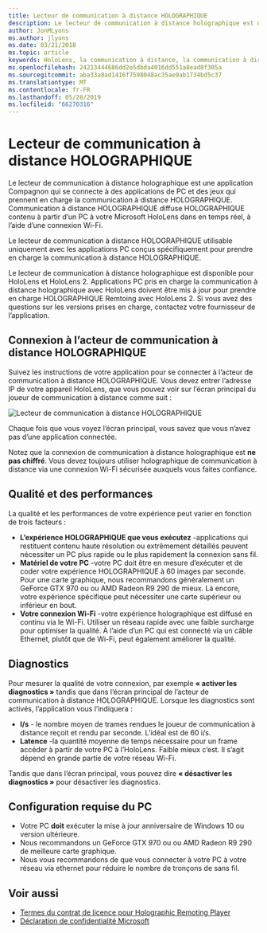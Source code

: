 ```yaml
---
title: Lecteur de communication à distance HOLOGRAPHIQUE
description: Le lecteur de communication à distance holographique est une application Compagnon qui se connecte à des applications de PC et des jeux qui prennent en charge la communication à distance HOLOGRAPHIQUE. Communication à distance HOLOGRAPHIQUE diffuse HOLOGRAPHIQUE contenu à partir d’un PC à votre Microsoft HoloLens dans en temps réel, à l’aide d’une connexion Wi-Fi.
author: JonMLyons
ms.author: jlyons
ms.date: 03/21/2018
ms.topic: article
keywords: HoloLens, la communication à distance, la communication à distance HOLOGRAPHIQUE
ms.openlocfilehash: 24213444686dd2e5dbda4016dd551a8ead8f305a
ms.sourcegitcommit: aba33a8ad1416f7598048ac35ae9ab1734bd5c37
ms.translationtype: MT
ms.contentlocale: fr-FR
ms.lasthandoff: 05/28/2019
ms.locfileid: "66270316"
---
```

# <a name="holographic-remoting-player"></a>Lecteur de communication à distance HOLOGRAPHIQUE

Le lecteur de communication à distance holographique est une application Compagnon qui se connecte à des applications de PC et des jeux qui prennent en charge la communication à distance HOLOGRAPHIQUE. Communication à distance HOLOGRAPHIQUE diffuse HOLOGRAPHIQUE contenu à partir d’un PC à votre Microsoft HoloLens dans en temps réel, à l’aide d’une connexion Wi-Fi.

Le lecteur de communication à distance HOLOGRAPHIQUE utilisable uniquement avec les applications PC conçus spécifiquement pour prendre en charge la communication à distance HOLOGRAPHIQUE.

Le lecteur de communication à distance holographique est disponible pour HoloLens et HoloLens 2.  Applications PC pris en charge la communication à distance holographique avec HoloLens doivent être mis à jour pour prendre en charge HOLOGRAPHIQUE Remtoing avec HoloLens 2.  Si vous avez des questions sur les versions prises en charge, contactez votre fournisseur de l’application.

## <a name="connecting-to-the-holographic-remoting-player"></a>Connexion à l’acteur de communication à distance HOLOGRAPHIQUE

Suivez les instructions de votre application pour se connecter à l’acteur de communication à distance HOLOGRAPHIQUE. Vous devez entrer l’adresse IP de votre appareil HoloLens, que vous pouvez voir sur l’écran principal du joueur de communication à distance comme suit :

![Lecteur de communication à distance HOLOGRAPHIQUE](images/holographicremotingplayer.png)

Chaque fois que vous voyez l’écran principal, vous savez que vous n’avez pas d’une application connectée.

Notez que la connexion de communication à distance holographique est **ne pas chiffré**. Vous devez toujours utiliser holographique de communication à distance via une connexion Wi-Fi sécurisée auxquels vous faites confiance.

## <a name="quality-and-performance"></a>Qualité et des performances

La qualité et les performances de votre expérience peut varier en fonction de trois facteurs :
* **L’expérience HOLOGRAPHIQUE que vous exécutez** -applications qui restituent contenu haute résolution ou extrêmement détaillés peuvent nécessiter un PC plus rapide ou le plus rapidement la connexion sans fil.
* **Matériel de votre PC** -votre PC doit être en mesure d’exécuter et de coder votre expérience HOLOGRAPHIQUE à 60 images par seconde. Pour une carte graphique, nous recommandons généralement un GeForce GTX 970 ou ou AMD Radeon R9 290 de mieux. Là encore, votre expérience spécifique peut nécessiter une carte supérieur ou inférieur en bout.
* **Votre connexion Wi-Fi** -votre expérience holographique est diffusé en continu via le Wi-Fi. Utiliser un réseau rapide avec une faible surcharge pour optimiser la qualité. À l’aide d’un PC qui est connecté via un câble Ethernet, plutôt que de Wi-Fi, peut également améliorer la qualité.

## <a name="diagnostics"></a>Diagnostics

Pour mesurer la qualité de votre connexion, par exemple **« activer les diagnostics »** tandis que dans l’écran principal de l’acteur de communication à distance HOLOGRAPHIQUE. Lorsque les diagnostics sont activés, l’application vous l’indiquera :
* **I/s** - le nombre moyen de trames rendues le joueur de communication à distance reçoit et rendu par seconde. L’idéal est de 60 i/s.
* **Latence** -la quantité moyenne de temps nécessaire pour un frame accéder à partir de votre PC à l’HoloLens. Faible mieux c’est. Il s’agit dépend en grande partie de votre réseau Wi-Fi.

Tandis que dans l’écran principal, vous pouvez dire **« désactiver les diagnostics »** pour désactiver les diagnostics.

## <a name="pc-system-requirements"></a>Configuration requise du PC
* Votre PC **doit** exécuter la mise à jour anniversaire de Windows 10 ou version ultérieure.
* Nous recommandons un GeForce GTX 970 ou ou AMD Radeon R9 290 de meilleure carte graphique.
* Nous vous recommandons de que vous connecter à votre PC à votre réseau via ethernet pour réduire le nombre de tronçons de sans fil.

## <a name="see-also"></a>Voir aussi
* [Termes du contrat de licence pour Holographic Remoting Player](microsoft-holographic-remoting-software-license-terms.md)
* [Déclaration de confidentialité Microsoft](https://go.microsoft.com/fwlink/?LinkId=521839)
